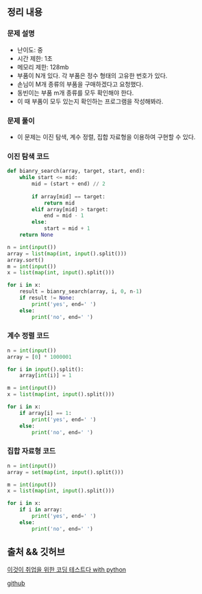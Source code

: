 ## 정리 내용
### 문제 설명
- 난이도: 중
- 시간 제한: 1초
- 메모리 제한: 128mb
- 부품이 N개 있다. 각 부품은 정수 형태의 고유한 번호가 있다.
- 손님이 M개 종류의 부품을 구매하겠다고 요청했다.
- 동빈이는 부품 m개 종류를 모두 확인해야 한다.
- 이 때 부품이 모두 있는지 확인하는 프로그램을 작성해봐라.


### 문제 풀이
- 이 문제는 이진 탐색, 계수 정렬, 집합 자료형을 이용하여 구현할 수 있다.

### 이진 탐색 코드
```python
def bianry_search(array, target, start, end):
    while start <= mid:
        mid = (start + end) // 2
                
        if array[mid] == target:
            return mid
        elif array[mid] > target:
            end = mid - 1
        else:
            start = mid + 1
    return None

n = int(input())
array = list(map(int, input().split()))
array.sort()
m = int(input())
x = list(map(int, input().split()))

for i in x:
    result = bianry_search(array, i, 0, n-1)
    if result != None:
        print('yes', end=' ')
    else:
        print('no', end=' ')
```

### 계수 정렬 코드
```python
n = int(input())
array = [0] * 1000001

for i in input().split():
    array[int(i)] = 1

m = int(input())
x = list(map(int, input().split()))

for i in x:
    if array[i] == 1:
        print('yes', end=' ')
    else:
        print('no', end=' ')
```

### 집합 자료형 코드
```python
n = int(input())
array = set(map(int, input().split()))

m = int(input())
x = list(map(int, input().split()))

for i in x:
    if i in array:
        print('yes', end=' ')
    else:
        print('no', end=' ')
```

## 출처 && 깃허브
[이것이 취업을 위한 코딩 테스트다 with python](http://www.yes24.com/Product/Goods/91433923)

[github](https://github.com/KYUSEONGHAN/python-for-coding-test)